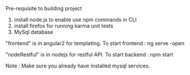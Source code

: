 Pre-requisite to building project

1. install node.js to enable use npm commands in CLI
2. install firefox for running karma unit tests
3. MySql database

"frontend" is in angular2 for templating.
To start frontend : ng serve -open

"nodeRestful" is in nodejs for restful API.
To start backend : npm start

Note : Make sure you already have installed mysql services.

